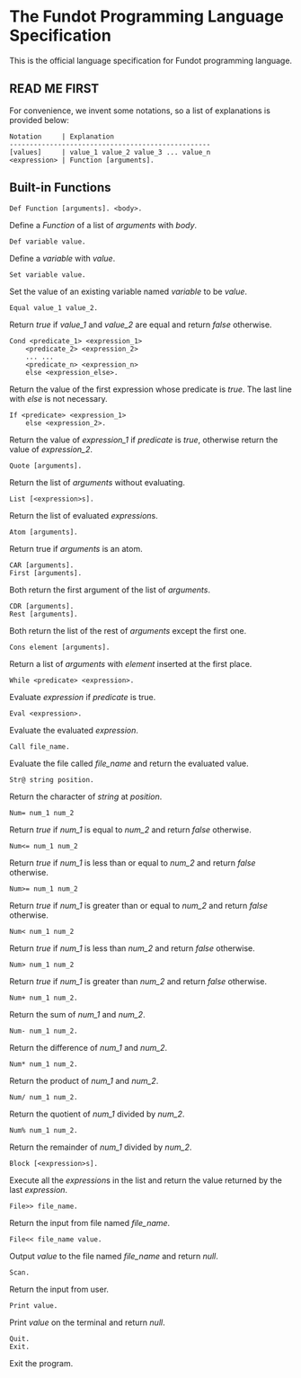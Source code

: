 # The Fundot Programming Language Specification

This is the official language specification for Fundot programming language.

## READ ME FIRST

For convenience, we invent some notations, so a list of explanations is provided below:

    Notation     | Explanation
    --------------------------------------------------
    [values]     | value_1 value_2 value_3 ... value_n
    <expression> | Function [arguments].

## Built-in Functions

    Def Function [arguments]. <body>.
Define a *Function* of a list of *arguments* with *body*.

    Def variable value.
Define a *variable* with *value*.

    Set variable value.
Set the value of an existing variable named *variable* to be *value*.

    Equal value_1 value_2.
Return *true* if *value_1* and *value_2* are equal and return *false* otherwise.

    Cond <predicate_1> <expression_1>
        <predicate_2> <expression_2>
        ... ...
        <predicate_n> <expression_n>
        else <expression_else>.
Return the value of the first expression whose predicate is *true*. The last line with *else* is not necessary.

    If <predicate> <expression_1>
        else <expression_2>.
Return the value of *expression_1* if *predicate* is *true*, otherwise return the value of *expression_2*.

    Quote [arguments].
Return the list of *arguments* without evaluating.

    List [<expression>s].
Return the list of evaluated *expression*s.

    Atom [arguments].
Return true if *arguments* is an atom.

    CAR [arguments].
    First [arguments].
Both return the first argument of the list of *arguments*.

    CDR [arguments].
    Rest [arguments].
Both return the list of the rest of *arguments* except the first one.

    Cons element [arguments].
Return a list of *arguments* with *element* inserted at the first place.

    While <predicate> <expression>.
Evaluate *expression* if *predicate* is true.

    Eval <expression>.
Evaluate the evaluated *expression*.

    Call file_name.
Evaluate the file called *file_name* and return the evaluated value.

    Str@ string position.
Return the character of *string* at *position*.

    Num= num_1 num_2
Return *true* if *num_1* is equal to *num_2* and return *false* otherwise.

    Num<= num_1 num_2
Return *true* if *num_1* is less than or equal to *num_2* and return *false* otherwise.

    Num>= num_1 num_2
Return *true* if *num_1* is greater than or equal to *num_2* and return *false* otherwise.

    Num< num_1 num_2
Return *true* if *num_1* is less than *num_2* and return *false* otherwise.

    Num> num_1 num_2
Return *true* if *num_1* is greater than *num_2* and return *false* otherwise.

    Num+ num_1 num_2.
Return the sum of *num_1* and *num_2*.

    Num- num_1 num_2.
Return the difference of *num_1* and *num_2*.

    Num* num_1 num_2.
Return the product of *num_1* and *num_2*.

    Num/ num_1 num_2.
Return the quotient of *num_1* divided by *num_2*.

    Num% num_1 num_2.
Return the remainder of *num_1* divided by *num_2*.

    Block [<expression>s].
Execute all the *expression*s in the list and return the value returned by the last *expression*.

    File>> file_name.
Return the input from file named *file_name*.

    File<< file_name value.
Output *value* to the file named *file_name* and return *null*.

    Scan.
Return the input from user.

    Print value.
Print *value* on the terminal and return *null*.

    Quit.
    Exit.
Exit the program.
